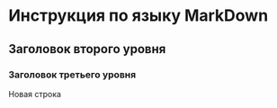 # Инструкция по языку MarkDown

## Заголовок второго уровня
### Заголовок третьего уровня

Новая строка